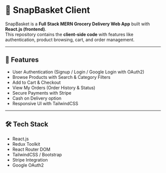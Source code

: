 # 🛒 SnapBasket Client

SnapBasket is a **Full Stack MERN Grocery Delivery Web App** built with **React.js (frontend)**.  
This repository contains the **client-side code** with features like authentication, product browsing, cart, and order management.

---

## 🚀 Features
- User Authentication (Signup / Login / Google Login with OAuth2)
- Browse Products with Search & Category Filters
- Add to Cart & Checkout
- View My Orders (Order History & Status)
- Secure Payments with Stripe
- Cash on Delivery option
- Responsive UI with TailwindCSS

---

## 🛠 Tech Stack
- React.js  
- Redux Toolkit  
- React Router DOM  
- TailwindCSS / Bootstrap  
- Stripe Integration  
- Google OAuth2  
